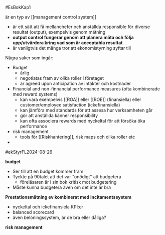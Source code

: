 #EsBokKap1 

är en typ av [[management control system]]

- är ett sätt att få mellanchefer och anställda responsible för diverse resultat (output), exempelvis genom mätning
- **output control fungerar genom att planera mäta och följa upp/utvärdera kring vad som är acceptabla resultat**
- är vanligtvis det många tror att ekonomistyrning syftar till


Några saker som ingår:
- Budget
	- årlig
	- negotiatas fram av olika roller i företaget
	- är agreed upon anticipation av intäkter och kostnader
- Financial and non-finnancial performance measures (ofta kombinerade med reward systems)
	- kan vara exempelvis [[ROA]] eller [[ROE]] (finansiella) eller customer/employee satisfaction (ickefinansiella)
	- kan jämföra med standards för att assesa hur verksamheten går
	- gör att anställda känner responsibility
	- kan ofta associera rewards med nyckeltal för att försöka öka performance
- risk management
	- tools för [[Riskhantering]], risk maps och olika roller etc
- 



#ekStyrFL2024-08-26

**budget**
- Ser till att en budget kommer fram
- Tyckte på 90talet att det var "onödigt" att budgetera
	- föreläsaren är i sin bok kritisk mot budgetering
- Måste kunna budgetera även om det inte är bra

**Prestationsmätning ev kombinerat med incitamentssystem**
- nyckeltal och ickefinansiela KPI:er
- balanced scorecard
- även belöningssystem, är de bra eller dåliga? 

**risk management**
